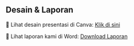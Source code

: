 ## Desain & Laporan

🎨 Lihat desain presentasi di Canva: [Klik di sini](https://www.canva.com/design/DAGrIRs-...)

📄 Lihat laporan kami di Word: [Download Laporan](https://itsacid-my.sharepoint.com/:w:/r/personal/2042231048_student_its_ac_id/_layouts/15/Doc.aspx?sourcedoc=%7Befa03d4b-3c18-40fc-96d9-b3605477b8e0%7D&action=edit&wdPid=2cb7ce97)

